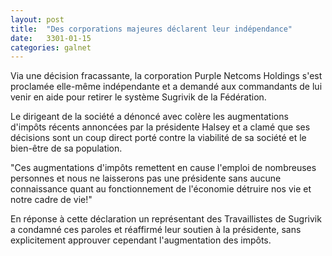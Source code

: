 ```yaml
---
layout: post
title:  "Des corporations majeures déclarent leur indépendance"
date:   3301-01-15
categories: galnet
---
```

Via une décision fracassante, la corporation Purple Netcoms Holdings s'est proclamée elle-même indépendante et a demandé aux commandants de lui venir en aide pour retirer le système Sugrivik de la Fédération.

Le dirigeant de la société a dénoncé avec colère les augmentations d'impôts récents annoncées par la présidente Halsey et a clamé que ses décisions sont un coup direct porté contre la viabilité de sa société et le bien-être de sa population.

"Ces augmentations d'impôts remettent en cause l'emploi de nombreuses personnes et nous ne laisserons pas une présidente sans aucune connaissance quant au fonctionnement de l'économie détruire nos vie et notre cadre de vie!"

En réponse à cette déclaration un représentant des Travaillistes de Sugrivik a condamné ces paroles et réaffirmé leur soutien à la présidente, sans explicitement approuver cependant l'augmentation des impôts.  
